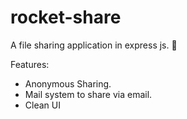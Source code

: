 # rocket-share
A file sharing application in express js. 🚀

Features:
- Anonymous Sharing.
- Mail system to share via email.
- Clean UI


